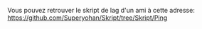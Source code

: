 Vous pouvez retrouver le skript de lag d'un ami à cette adresse: https://github.com/Superyohan/Skript/tree/Skript/Ping
